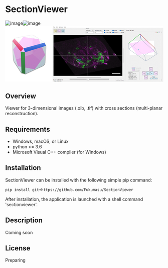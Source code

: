 # SectionViewer

![image](https://github.com/Fukumasu/SectionViewer/blob/master/sectionviewer/img/icon.ico)![image](https://github.com/Fukumasu/SectionViewer/blob/master/sectionviewer/img/icon.ico)
![gif](https://github.com/Fukumasu/SectionViewer/blob/master/sectionviewer/img/SectionViewer.gif)

## Overview

Viewer for 3-dimensional images (.oib, .tif) with cross sections (multi-planar reconstruction).

## Requirements

- Windows, macOS, or Linux
- python >= 3.6
- Microsoft Visual C++ compiler (for Windows)

## Installation

SectionViewer can be installed with the following simple pip command:
```
pip install git+https://github.com/Fukumasu/SectionViewer
```
After installation, the application is launched with a shell command 'sectionviewer'.

## Description

Coming soon

## License

Preparing
